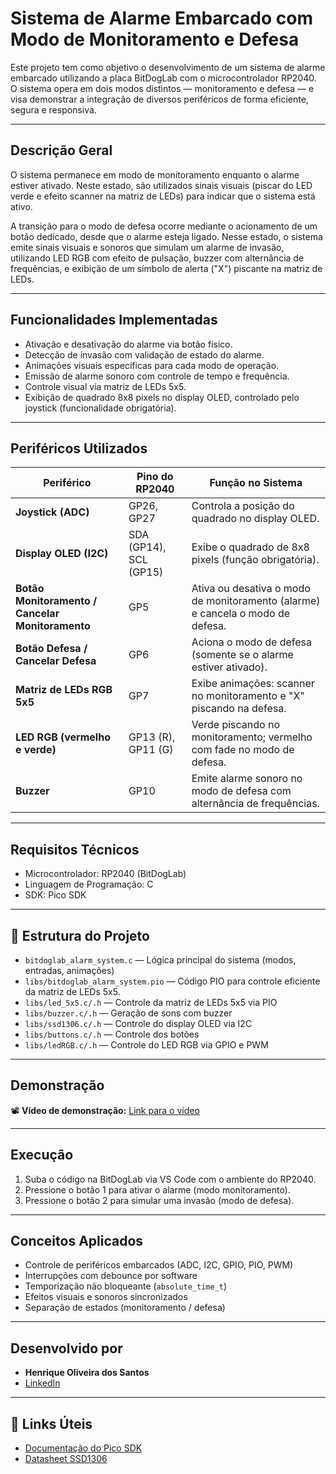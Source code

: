 # Sistema de Alarme Embarcado com Modo de Monitoramento e Defesa

Este projeto tem como objetivo o desenvolvimento de um sistema de alarme embarcado utilizando a placa BitDogLab com o microcontrolador RP2040. O sistema opera em dois modos distintos — monitoramento e defesa — e visa demonstrar a integração de diversos periféricos de forma eficiente, segura e responsiva.

---

## Descrição Geral

O sistema permanece em modo de monitoramento enquanto o alarme estiver ativado. Neste estado, são utilizados sinais visuais (piscar do LED verde e efeito scanner na matriz de LEDs) para indicar que o sistema está ativo.

A transição para o modo de defesa ocorre mediante o acionamento de um botão dedicado, desde que o alarme esteja ligado. Nesse estado, o sistema emite sinais visuais e sonoros que simulam um alarme de invasão, utilizando LED RGB com efeito de pulsação, buzzer com alternância de frequências, e exibição de um símbolo de alerta ("X") piscante na matriz de LEDs.


---

## Funcionalidades Implementadas

- Ativação e desativação do alarme via botão físico.
- Detecção de invasão com validação de estado do alarme.
- Animações visuais específicas para cada modo de operação.
- Emissão de alarme sonoro com controle de tempo e frequência.
- Controle visual via matriz de LEDs 5x5.
- Exibição de quadrado 8x8 pixels no display OLED, controlado pelo joystick (funcionalidade obrigatória).

---

## Periféricos Utilizados

| Periférico               | Pino do RP2040     | Função no Sistema                                                                 |
|--------------------------|--------------------|------------------------------------------------------------------------------------|
| **Joystick (ADC)**       | GP26, GP27         | Controla a posição do quadrado no display OLED.                                   |
| **Display OLED (I2C)**   | SDA (GP14), SCL (GP15) | Exibe o quadrado de 8x8 pixels (função obrigatória).                         |
| **Botão Monitoramento / Cancelar Monitoramento** | GP5          | Ativa ou desativa o modo de monitoramento (alarme) e cancela o modo de defesa.    |
| **Botão Defesa / Cancelar Defesa**         | GP6            | Aciona o modo de defesa (somente se o alarme estiver ativado).                    |
| **Matriz de LEDs RGB 5x5** | GP7               | Exibe animações: scanner no monitoramento e "X" piscando na defesa.              |
| **LED RGB (vermelho e verde)** | GP13 (R), GP11 (G) | Verde piscando no monitoramento; vermelho com fade no modo de defesa.         |
| **Buzzer**               | GP10               | Emite alarme sonoro no modo de defesa com alternância de frequências.            |

---

## Requisitos Técnicos

- Microcontrolador: RP2040 (BitDogLab)
- Linguagem de Programação: C
- SDK: Pico SDK

---

## 📁 Estrutura do Projeto

- `bitdoglab_alarm_system.c` — Lógica principal do sistema (modos, entradas, animações)
- `libs/bitdoglab_alarm_system.pio` — Código PIO para controle eficiente da matriz de LEDs 5x5. 
- `libs/led_5x5.c/.h` — Controle da matriz de LEDs 5x5 via PIO
- `libs/buzzer.c/.h` — Geração de sons com buzzer
- `libs/ssd1306.c/.h` — Controle do display OLED via I2C
- `libs/buttons.c/.h` — Controle dos botões
- `libs/ledRGB.c/.h` — Controle do LED RGB via GPIO e PWM

---

## Demonstração

📽️ **Vídeo de demonstração:** [Link para o vídeo](https://drive.google.com/file/d/1M_Lhx5XzcIsgyD-bQIyQqbxiw13CxtsP/view)

---

## Execução

1. Suba o código na BitDogLab via VS Code com o ambiente do RP2040.
2. Pressione o botão 1 para ativar o alarme (modo monitoramento).
3. Pressione o botão 2 para simular uma invasão (modo de defesa).

---

## Conceitos Aplicados

- Controle de periféricos embarcados (ADC, I2C, GPIO, PIO, PWM)
- Interrupções com debounce por software
- Temporização não bloqueante (`absolute_time_t`)
- Efeitos visuais e sonoros sincronizados
- Separação de estados (monitoramento / defesa)

---

## Desenvolvido por

- **Henrique Oliveira dos Santos**  
- [LinkedIn](https://www.linkedin.com/in/dev-henriqueo-santos/)

---

## 📎 Links Úteis

- [Documentação do Pico SDK](https://raspberrypi.github.io/pico-sdk-doxygen/index.html)
- [Datasheet SSD1306](https://cdn-shop.adafruit.com/datasheets/SSD1306.pdf)


